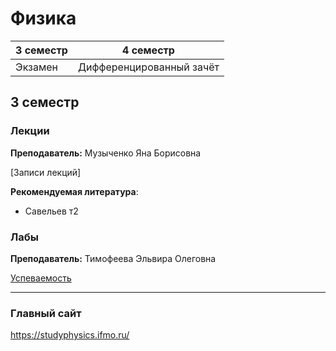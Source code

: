 # Физика

|3 семестр|4 семестр|
|---|---|
|Экзамен|Дифференцированный зачёт|

## 3 семестр
### Лекции

**Преподаватель:** Музыченко Яна Борисовна

[Записи лекций]

**Рекомендуемая литература**:
* Савельев т2

### Лабы

**Преподаватель:** Тимофеева Эльвира Олеговна

[Успеваемость](https://docs.google.com/spreadsheets/d/1jdBXanA0Ixc2c9KLpdExGMcN7mNKOHD351mYA2D4Y-4/edit#gid=0)



---

### Главный сайт
https://studyphysics.ifmo.ru/
